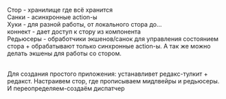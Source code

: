 Стор -  хранилище где всё хранится
<br>
Санки - асинхронные action-ы
<br>
Хуки - для разной работы, от локального стора до...
<br>
коннект - дает доступ к стору из компонента
<br>
Редьюсеры - обработчики экшенов/санок для управления состоянием стора + обрабатывают только синхронные action-ы. А так же можно делать экшены для работы со стором.



<br>
Для создания простого приложения: устанавливет редакс-тулкит + редакст. Настраивем стор, где прописываем мидлвейры и редьюсеры.
И переопределяем-создаём диспатчер